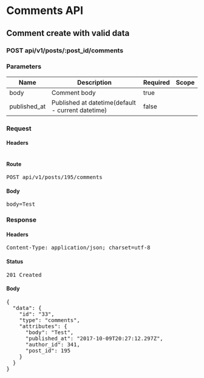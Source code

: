 # Comments API

## Comment create with valid data

### POST api/v1/posts/:post_id/comments

### Parameters

| Name | Description | Required | Scope |
|------|-------------|----------|-------|
| body | Comment body | true |  |
| published_at | Published at datetime(default - current datetime) | false |  |

### Request

#### Headers

<pre></pre>

#### Route

<pre>POST api/v1/posts/195/comments</pre>

#### Body

<pre>body=Test</pre>

### Response

#### Headers

<pre>Content-Type: application/json; charset=utf-8</pre>

#### Status

<pre>201 Created</pre>

#### Body

<pre>{
  "data": {
    "id": "33",
    "type": "comments",
    "attributes": {
      "body": "Test",
      "published_at": "2017-10-09T20:27:12.297Z",
      "author_id": 341,
      "post_id": 195
    }
  }
}</pre>
